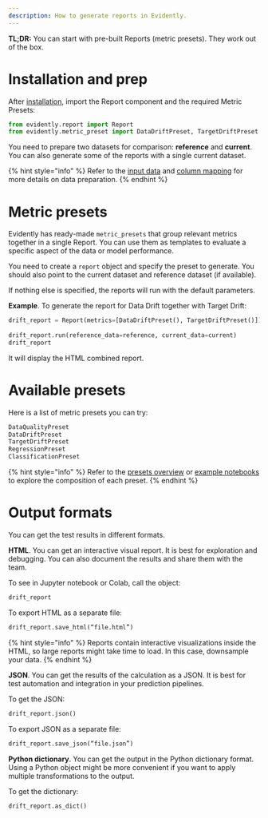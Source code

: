 ```yaml
---
description: How to generate reports in Evidently.
---   
```


**TL;DR:** You can start with pre-built Reports (metric presets). They work out of the box. 

# Installation and prep

After [installation](../installation/install-evidently.md), import the Report component and the required Metric Presets:

```python
from evidently.report import Report
from evidently.metric_preset import DataDriftPreset, TargetDriftPreset
```

You need to prepare two datasets for comparison: **reference** and **current**. You can also generate some of the reports with a single current dataset. 

{% hint style="info" %} 
Refer to the [input data](../input-data/data-requirements.md) and [column mapping](../input-data/column-mapping.md) for more details on data preparation.
{% endhint %}

# Metric presets 

Evidently has ready-made `metric_presets` that group relevant metrics together in a single Report. You can use them as templates to evaluate a specific aspect of the data or model performance.

You need to create a `report` object and specify the preset to generate. You should also point to the current dataset and reference dataset (if available).

If nothing else is specified, the reports will run with the default parameters.

**Example**. To generate the report for Data Drift together with Target Drift:

```python
drift_report = Report(metrics=[DataDriftPreset(), TargetDriftPreset()])
 
drift_report.run(reference_data=reference, current_data=current)
drift_report
```
 
It will display the HTML combined report. 

# Available presets

Here is a list of metric presets you can try:

```python
DataQualityPreset
DataDriftPreset
TargetDriftPreset 
RegressionPreset
ClassificationPreset
```

{% hint style="info" %} 
Refer to the [presets overview](../presets/all-presets.md) or [example notebooks](../examples/examples.md) to explore the composition of each preset.
{% endhint %}

# Output formats 

You can get the test results in different formats. 

**HTML**. You can get an interactive visual report. It is best for exploration and debugging. You can also document the results and share them with the team. 

To see in Jupyter notebook or Colab, call the object: 

```python
drift_report
```

To export HTML as a separate file: 

```python
drift_report.save_html(“file.html”)
```

{% hint style="info" %} 
Reports contain interactive visualizations inside the HTML, so large reports might take time to load. In this case, downsample your data. 
{% endhint %}

**JSON**. You can get the results of the calculation as a JSON. It is best for test automation and integration in your prediction pipelines. 

To get the JSON:

```python
drift_report.json()
```

To export JSON as a separate file: 

```python
drift_report.save_json(“file.json”)
```

**Python dictionary**. You can get the output in the Python dictionary format. Using a Python object might be more convenient if you want to apply multiple transformations to the output.

To get the dictionary:

```python
drift_report.as_dict()
```
